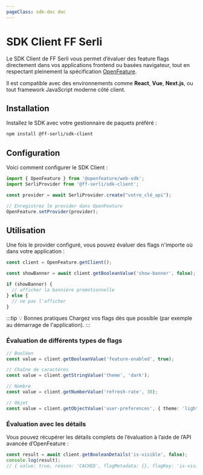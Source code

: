 ```yaml
---
pageClass: sdk-doc doc
---
```


# SDK Client FF Serli

Le SDK Client de FF Serli vous permet d’évaluer des feature flags directement dans vos applications frontend ou basées navigateur, tout en respectant pleinement la spécification [OpenFeature](https://openfeature.dev).

Il est compatible avec des environnements comme **React**, **Vue**, **Next.js**, ou tout framework JavaScript moderne côté client.

## Installation

Installez le SDK avec votre gestionnaire de paquets préféré :

```bash
npm install @ff-serli/sdk-client
```

## Configuration

Voici comment configurer le SDK Client :

```ts
import { OpenFeature } from '@openfeature/web-sdk';
import SerliProvider from '@ff-serli/sdk-client';

const provider = await SerliProvider.create("votre_clé_api");

// Enregistrez le provider dans OpenFeature
OpenFeature.setProvider(provider);
```

## Utilisation

Une fois le provider configuré, vous pouvez évaluer des flags n'importe où dans votre application :

```ts
const client = OpenFeature.getClient();

const showBanner = await client.getBooleanValue('show-banner', false);

if (showBanner) {
  // afficher la bannière promotionnelle
} else {
  // ne pas l'afficher
}
```

:::tip 💡 Bonnes pratiques
Chargez vos flags dès que possible (par exemple au démarrage de l'application).
:::

### Évaluation de différents types de flags

```ts
// Booléen
const value = client.getBooleanValue('feature-enabled', true);

// Chaîne de caractères
const value = client.getStringValue('theme', 'dark');

// Nombre
const value = client.getNumberValue('refresh-rate', 30);

// Objet
const value = client.getObjectValue('user-preferences', { theme: 'light' });
```

### Évaluation avec les détails

Vous pouvez récupérer les détails complets de l’évaluation à l’aide de l’API avancée d’OpenFeature :

```ts
const result = await client.getBooleanDetails('is-visible', false);
console.log(result);
// { value: true, reason: 'CACHED', flagMetadata: {}, flagKey: 'is-visible' }
```
